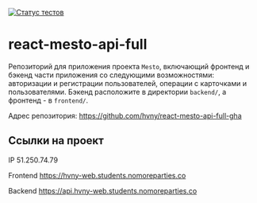 [![Статус тестов](../../actions/workflows/tests.yml/badge.svg)](../../actions/workflows/tests.yml)

# react-mesto-api-full
Репозиторий для приложения проекта `Mesto`, включающий фронтенд и бэкенд части приложения со следующими возможностями: авторизации и регистрации пользователей, операции с карточками и пользователями. Бэкенд расположите в директории `backend/`, а фронтенд - в `frontend/`. 
  
  
Адрес репозитория: https://github.com/hvny/react-mesto-api-full-gha

## Ссылки на проект

IP 51.250.74.79

Frontend https://hvny-web.students.nomoreparties.co

Backend https://api.hvny-web.students.nomoreparties.co
